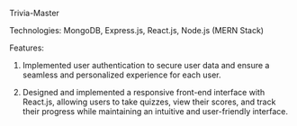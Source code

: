 Trivia-Master

Technologies: MongoDB, Express.js, React.js, Node.js (MERN Stack)

Features:

1. Implemented user authentication to secure user data and ensure a seamless and personalized experience for each user.

2. Designed and implemented a responsive front-end interface with React.js, allowing users to take quizzes, view their
scores, and track their progress while maintaining an intuitive and user-friendly interface.

